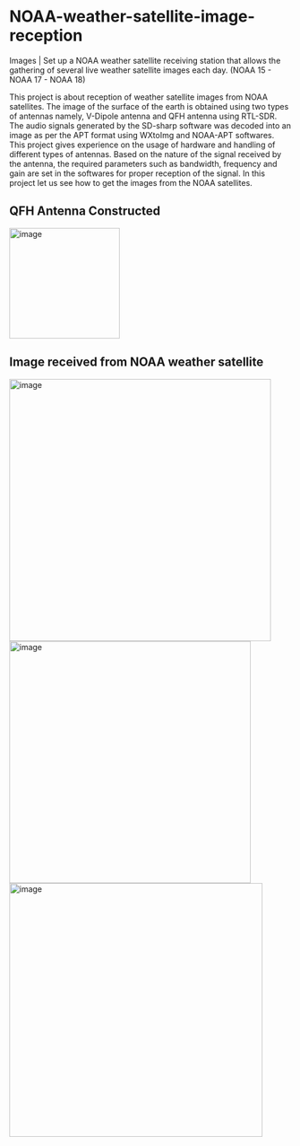 # NOAA-weather-satellite-image-reception
Images | Set up a NOAA weather satellite receiving station that allows the gathering of several live weather satellite images each day. (NOAA 15 - NOAA 17 - NOAA 18) 

This project is about reception of weather satellite images from NOAA satellites. The image of the 
surface of the earth is obtained using two types of antennas namely, V-Dipole antenna and QFH 
antenna using RTL-SDR. The audio signals generated by the SD-sharp software was decoded into 
an image as per the APT format using WXtoImg and NOAA-APT softwares. This project gives 
experience on the usage of hardware and handling of different types of antennas. Based on the 
nature of the signal received by the antenna, the required parameters such as bandwidth, frequency 
and gain are set in the softwares for proper reception of the signal. In this project let us see how to 
get the images from the NOAA satellites.

## QFH Antenna Constructed
<img width="197" alt="image" src="https://user-images.githubusercontent.com/99457944/182883436-cc5fef57-a96a-490e-a170-eb262e3d7b85.png">

## Image received from NOAA weather satellite
<img width="467" alt="image" src="https://user-images.githubusercontent.com/99457944/182883596-e540552b-f3c4-4a94-aa49-2f5a87f6d0b4.png">
<img width="431" alt="image" src="https://user-images.githubusercontent.com/99457944/182883704-18a80d64-1a69-4465-b1a5-75fd46d13b09.png">
<img width="452" alt="image" src="https://user-images.githubusercontent.com/99457944/182883769-22be7568-81ac-482f-9b6a-d49ac2f75534.png">
